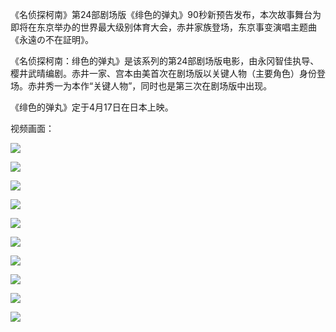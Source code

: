 《名侦探柯南》第24部剧场版《绯色的弹丸》90秒新预告发布，本次故事舞台为即将在东京举办的世界最大级别体育大会，赤井家族登场，东京事变演唱主题曲《永遠の不在証明》。

《名侦探柯南：绯色的弹丸》是该系列的第24部剧场版电影，由永冈智佳执导、樱井武晴编剧。赤井一家、宫本由美首次在剧场版以关键人物（主要角色）身份登场。赤井秀一为本作“关键人物”，同时也是第三次在剧场版中出现。

《绯色的弹丸》定于4月17日在日本上映。

视频画面：

![](/uploads/images/1583073495.jpg)

![](/uploads/images/1583073510.jpg)

![](/uploads/images/1583073520.jpg)

![](/uploads/images/1583073531.jpg)

![](/uploads/images/1583073540.jpg)

![](/uploads/images/1583073551.jpg)

![](/uploads/images/1583073563.jpg)

![](/uploads/images/1583073580.jpg)

![](/uploads/images/1583073593.jpg)

![](/uploads/images/1583073601.jpg)